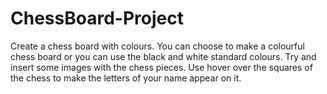 # ChessBoard-Project

Create a chess board with colours. You can choose to make a colourful chess board or you can use the black and white standard colours.
Try and insert some images with the chess pieces.
Use hover over the squares of the chess to make the letters of your name appear on it.

